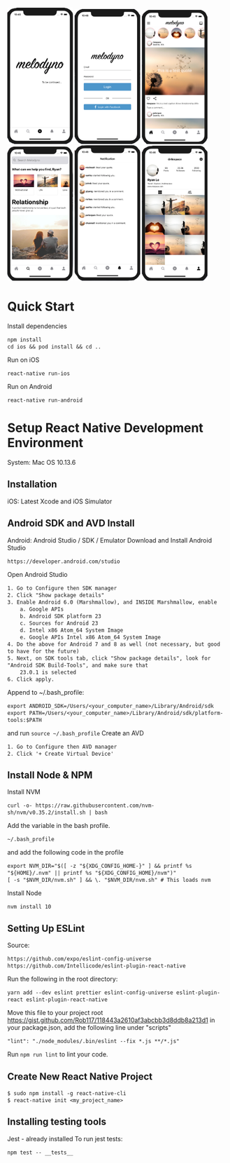 <img src="screenshots/main.png" width="150"> <img src="screenshots/login.png" width="150"> <img src="screenshots/home.png" width="150"> <img src="screenshots/explore.png" width="150"> <img src="screenshots/notification.png" width="150"> <img src="screenshots/profile.png" width="150"> 
# Quick Start
Install dependencies
```
npm install
cd ios && pod install && cd ..
```
Run on iOS
```
react-native run-ios
```
Run on Android
```
react-native run-android
```

# Setup React Native Development Environment
System: Mac OS 10.13.6

## Installation
iOS: Latest Xcode and iOS Simulator

## Android SDK and AVD Install
Android: Android Studio / SDK / Emulator
Download and Install Android Studio
```
https://developer.android.com/studio
```
Open Android Studio
```
1. Go to Configure then SDK manager
2. Click "Show package details"
3. Enable Android 6.0 (Marshmallow), and INSIDE Marshmallow, enable
    a. Google APIs
    b. Android SDK platform 23
    c. Sources for Android 23
    d. Intel x86 Atom_64 System Image
    e. Google APIs Intel x86 Atom_64 System Image
4. Do the above for Android 7 and 8 as well (not necessary, but good to have for the future)
5. Next, on SDK tools tab, click "Show package details", look for "Android SDK Build-Tools", and make sure that 
    23.0.1 is selected
6. Click apply.
```
Append to ~/.bash_profile:
```
export ANDROID_SDK=/Users/<your_computer_name>/Library/Android/sdk
export PATH=/Users/<your_computer_name>/Library/Android/sdk/platform-tools:$PATH
```
and run `source ~/.bash_profile`
Create an AVD
```
1. Go to Configure then AVD manager
2. Click '+ Create Virtual Device'
```

## Install Node & NPM
Install NVM
```
curl -o- https://raw.githubusercontent.com/nvm-sh/nvm/v0.35.2/install.sh | bash
```
Add the variable in the bash profile.
```
~/.bash_profile
```
and add the following code in the profile
```
export NVM_DIR="$([ -z "${XDG_CONFIG_HOME-}" ] && printf %s "${HOME}/.nvm" || printf %s "${XDG_CONFIG_HOME}/nvm")"
[ -s "$NVM_DIR/nvm.sh" ] && \. "$NVM_DIR/nvm.sh" # This loads nvm
```
Install Node 
```
nvm install 10
```

## Setting Up ESLint
Source:
```
https://github.com/expo/eslint-config-universe
https://github.com/Intellicode/eslint-plugin-react-native
```
Run the following in the root directory:
```
yarn add --dev eslint prettier eslint-config-universe eslint-plugin-react eslint-plugin-react-native
```
Move this file to your project root https://gist.github.com/Rob117/118443a2610af3abcbb3d8ddb8a213d1
in your package.json, add the following line under "scripts"
```
"lint": "./node_modules/.bin/eslint --fix *.js **/*.js"
```

Run `npm run lint` to lint your code.

## Create New React Native Project
```
$ sudo npm install -g react-native-cli
$ react-native init <my_project_name> 	
```

## Installing testing tools
Jest - already installed
To run jest tests: 
```
npm test -- __tests__
```
